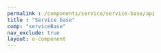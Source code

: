 ```yaml
---
permalink : /components/service/service-base/api
title : "Service base"
comp: "serviceBase"
nav_exclude: true
layout: o-component
---
```

